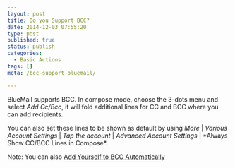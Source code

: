 ```yaml
---
layout: post
title: Do you Support BCC?
date: 2014-12-03 07:55:20
type: post
published: true
status: publish
categories:
  - Basic Actions
tags: []
meta: /bcc-support-bluemail/

---
```



BlueMail supports BCC. In compose mode, choose the 3-dots menu and select *Add Cc/Bcc*, it will fold additional lines for CC and BCC where you can add recipients.

You can also set these lines to be shown as default by using *More* | *Various Account Settings* | *Tap the account* | *Advanced Account Settings* | \*Always Show CC/BCC Lines in Compose\*.

Note: You can also [Add Yourself to BCC Automatically](/myself-bcc-automatically/)